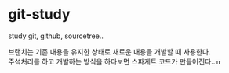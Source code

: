# git-study
study git, github, sourcetree..

브랜치는 기존 내용을 유지한 상태로 새로운 내용을 개발할 때 사용한다.
<br> 
주석처리를 하고 개발하는 방식을 하다보면 스파게트 코드가 만들어진다..ㅠ